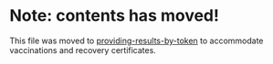 # Note: contents has moved!

This file was moved to [providing-results-by-token](providing-results-by-token.md) to accommodate vaccinations and recovery certificates. 
